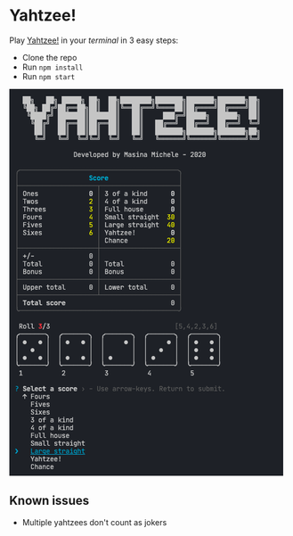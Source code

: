 # Yahtzee!

Play [Yahtzee!](https://en.wikipedia.org/wiki/Yahtzee) in your _terminal_ in 3 easy steps:

- Clone the repo
- Run `npm install`
- Run `npm start`

![](screenshot.png)

## Known issues

- Multiple yahtzees don't count as jokers
